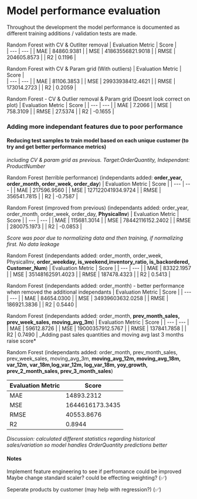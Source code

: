 # Model performance evaluation

Throughout the development the model performance is documented as different training additions / validation tests are made.

Random Forest with CV & Outliter removal
| Evaluation Metric | Score |  
| --- | --- |
| MAE | 84860.9381 |
| MSE | 41863556821.9018 |
| RMSE | 204605.8573 |
| R2 | 0.1196 |

Random Forest with CV & Param grid (With outliers)
| Evaluation Metric | Score |  
| --- | --- |
| MAE | 81106.3853 |
| MSE | 29933938412.4621 |
| RMSE | 173014.2723 |
| R2 | 0.2059 |

Random Forest - CV & Outlier removal & Param grid (Doesnt look correct on plot)
| Evaluation Metric | Score |
| --- | --- |
| MAE | 7.2066 |
| MSE | 758.3109 |
| RMSE | 27.5374 |
| R2 | -0.1655 |

### Adding more independant features due to poor performance

#### Reducing test samples to train model based on each unique customer (to try and get better performance metrics)

_including CV & param grid as previous. Target:OrderQuantity, Independant: ProductNumber_

Random Forest (terrible performance)
(independants added: **order_year, order_month, order_week, order_day**)
| Evaluation Metric | Score |
| --- | --- |
| MAE | 217596.9560 |
| MSE | 127122041934.9724 |
| RMSE | 356541.7815 |
| R2 | -0.7587 |

Random Forest (improved from previous)
(independants added: order_year, order_month, order_week, order_day, **PhysicalInv**)
| Evaluation Metric | Score |
| --- | --- |
| MAE | 115681.3014 |
| MSE | 78442116152.2402 |
| RMSE | 280075.1973 |
| R2 | -0.0853 |

_Score was poor due to normalizing data and then training, if normalizing first. No data leakage_

Random Forest
(independants added: order_month, order_week, PhysicalInv, **order_weekday, is_weekend,inventory_ratio, is_backordered, Customer_Num**)
| Evaluation Metric | Score |
| --- | --- |
| MAE | 83322.1957 |
| MSE | 35148162591.4023 |
| RMSE | 187478.4323 |
| R2 | 0.5413 |

Random Forest
(independants added: order_month) - better performance when removed the additional independants
| Evaluation Metric | Score |
| --- | --- |
| MAE | 84654.0300 |
| MSE | 34939603632.0258 |
| RMSE | 186921.3836 |
| R2 | 0.5440 |

Random Forest
(independants added: order_month, **prev_month_sales, prev_week_sales, moving_avg_3m**)
| Evaluation Metric | Score |
| --- | --- |
| MAE | 59612.8726 |
| MSE | 19000357912.5767 |
| RMSE | 137841.7858 |
| R2 | 0.7490 |
\_Adding past sales quantities and moving avg last 3 months raise score\*

Random Forest
(independants added: order_month, prev_month_sales, prev_week_sales, moving_avg_3m, **moving_avg_12m, moving_avg_18m, var_12m, var_18m,log_var_12m, log_var_18m, yoy_growth, prev_2_month_sales, prev_3_month_sales**)

| Evaluation Metric | Score           |
| ----------------- | --------------- |
| MAE               | 14893.2312      |
| MSE               | 1644616173.3435 |
| RMSE              | 40553.8676      |
| R2                | 0.8944          |

_Discussion: calculated different statistics regarding historical sales/variation so model handles OrderQuantity predictions better_

#### Notes

Implement feature engineering to see if perfromance could be improved
Maybe change standard scaler? could be effecting weighting? (✅)

Seperate products by customer (may help with regression?) (✅)
